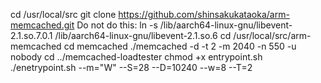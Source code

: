 cd /usr/local/src
git clone https://github.com/shinsakukataoka/arm-memcached.git
Do not do this: ln -s /lib/aarch64-linux-gnu/libevent-2.1.so.7.0.1 /lib/aarch64-linux-gnu/libevent-2.1.so.6
cd /usr/local/src/arm-memcached
cd memcached
./memcached -d -t 2 -m 2040 -n 550 -u nobody
cd ../memcached-loadtester
chmod +x entrypoint.sh
./enetrypoint.sh --m="W" --S=28 --D=10240 --w=8 --T=2
